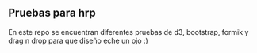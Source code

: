 ## Pruebas para hrp

En este repo se encuentran diferentes pruebas de d3, bootstrap, formik y drag n drop para que diseño eche un ojo :)

